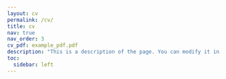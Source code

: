 ```yaml
---
layout: cv
permalink: /cv/
title: cv
nav: true
nav_order: 3
cv_pdf: example_pdf.pdf
description: "This is a description of the page. You can modify it in '_pages/cv.md'. You can also change or remove the top pdf download button."
toc:
  sidebar: left
---
```

